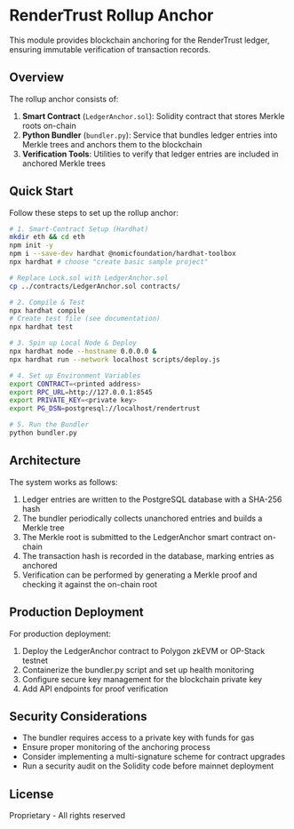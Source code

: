 # RenderTrust Rollup Anchor

This module provides blockchain anchoring for the RenderTrust ledger, ensuring immutable verification of transaction records.

## Overview

The rollup anchor consists of:

1. **Smart Contract** (`LedgerAnchor.sol`): Solidity contract that stores Merkle roots on-chain
2. **Python Bundler** (`bundler.py`): Service that bundles ledger entries into Merkle trees and anchors them to the blockchain
3. **Verification Tools**: Utilities to verify that ledger entries are included in anchored Merkle trees

## Quick Start

Follow these steps to set up the rollup anchor:

```bash
# 1. Smart-Contract Setup (Hardhat)
mkdir eth && cd eth
npm init -y
npm i --save-dev hardhat @nomicfoundation/hardhat-toolbox
npx hardhat # choose "create basic sample project"

# Replace Lock.sol with LedgerAnchor.sol
cp ../contracts/LedgerAnchor.sol contracts/

# 2. Compile & Test
npx hardhat compile
# Create test file (see documentation)
npx hardhat test

# 3. Spin up Local Node & Deploy
npx hardhat node --hostname 0.0.0.0 &
npx hardhat run --network localhost scripts/deploy.js

# 4. Set up Environment Variables
export CONTRACT=<printed address>
export RPC_URL=http://127.0.0.1:8545
export PRIVATE_KEY=<private key>
export PG_DSN=postgresql://localhost/rendertrust

# 5. Run the Bundler
python bundler.py
```

## Architecture

The system works as follows:

1. Ledger entries are written to the PostgreSQL database with a SHA-256 hash
2. The bundler periodically collects unanchored entries and builds a Merkle tree
3. The Merkle root is submitted to the LedgerAnchor smart contract on-chain
4. The transaction hash is recorded in the database, marking entries as anchored
5. Verification can be performed by generating a Merkle proof and checking it against the on-chain root

## Production Deployment

For production deployment:

1. Deploy the LedgerAnchor contract to Polygon zkEVM or OP-Stack testnet
2. Containerize the bundler.py script and set up health monitoring
3. Configure secure key management for the blockchain private key
4. Add API endpoints for proof verification

## Security Considerations

- The bundler requires access to a private key with funds for gas
- Ensure proper monitoring of the anchoring process
- Consider implementing a multi-signature scheme for contract upgrades
- Run a security audit on the Solidity code before mainnet deployment

## License

Proprietary - All rights reserved
